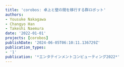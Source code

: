 ```yaml
---
title: 'corobos: 卓上と壁の間を移行する群ロボット'
authors:
- Yousuke Nakagawa
- Changyo Han
- Takeshi Naemura
date: '2022-01-01'
projects: [corobos]
publishDate: '2024-06-05T06:10:11.136729Z'
publication_types:
- '1'
publication: '*エンタテインメントコンピューティング2022*'
---
```

